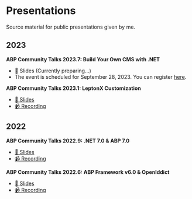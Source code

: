 # Presentations

Source material for public presentations given by me.

## 2023 

**ABP Community Talks 2023.7: Build Your Own CMS with .NET**

* 📜 Slides (Currently preparing...)
* The event is scheduled for September 28, 2023. You can register [here](https://kommunity.com/volosoft/events/abp-community-talks-20237-build-your-content-management-system-with-net-8a44b48a).

**ABP Community Talks 2023.1: LeptonX Customization**

- [📜 Slides](ABP/Community-Talks-2023.1)
- [📹 Recording](https://www.youtube.com/watch?v=R9CqTtn6Wcg)

## 2022

**ABP Community Talks 2022.9: .NET 7.0 & ABP 7.0**

- [📜 Slides](ABP/Community-Talks-2022.9)
- [📹 Recording](https://www.youtube.com/watch?v=ElhFMhLNyqY)

**ABP Community Talks 2022.6: ABP Framework v6.0 & OpenIddict**

- [📜 Slides](ABP/Community-Talks-2022.6)
- [📹 Recording](https://www.youtube.com/watch?v=th3IugJGQDA)
